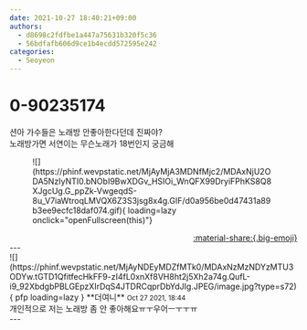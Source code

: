 ```yaml
---
date: 2021-10-27 18:40:21+09:00
authors:
  - d8698c2fdfbe1a447a75631b320f5c36
  - 56bdfafb606d9ce1b4ecdd572595e242
categories:
  - Seoyeon
---
```


# 0-90235174

<div class="post-container" markdown="1">
<div class="content-container md-sidebar__scrollwrap" markdown="1">

션아 가수들은 노래방 안좋아한다던데 진짜야?<br>노래방가면 서연이는 무슨노래가 18번인지 궁금해
<figure markdown="1">
![](https://phinf.wevpstatic.net/MjAyMjA3MDNfMjc2/MDAxNjU2ODA5NzIyNTI0.bNObI9BwXDGv_HSIOi_WnQFX99DryiFPhKS8Q8XJgcUg.G_ppZk-VwgeqdS-8u_V7iaWtroqLMVQX6Z3S3jsg8x4g.GIF/d0a956be0d47431a89b3ee9ecfc18daf074.gif){ loading=lazy onclick="openFullscreen(this)"}
</figure>


</div>
</div>

<div style="text-align: right;" markdown="1">
<a href="https://weverse.io/fromis9/fanpost/0-90235174" style="text-align: right;">:material-share:{.big-emoji}</a>
</div>
---

<div class="comments-container md-sidebar__scrollwrap" markdown="1">
<div class="comment" markdown="1">
<div class='id-container' markdown="1">
![](https://phinf.wevpstatic.net/MjAyNDEyMDZfMTk0/MDAxNzMzNDYzMTU3ODYw.tGTD1QfitfecHkFF9-zI4fL0xnXf8VH8ht2j5Xh2a74g.QufL-i9_92XbdgbPBLGEpzXIrDqS4JTDRCqprDbYdJIg.JPEG/image.jpg?type=s72){ pfp loading=lazy }
**<span class="artist">더여니</span>** <small>Oct 27 2021, 18:44</small><br>
</div>
<div class='comment-body' markdown="1">
개인적으로 저는 노래방 좀 안 좋아해요ㅠㅜ우어ㅡㅜㅜㅠ
</div>
</div>
</div>
---
